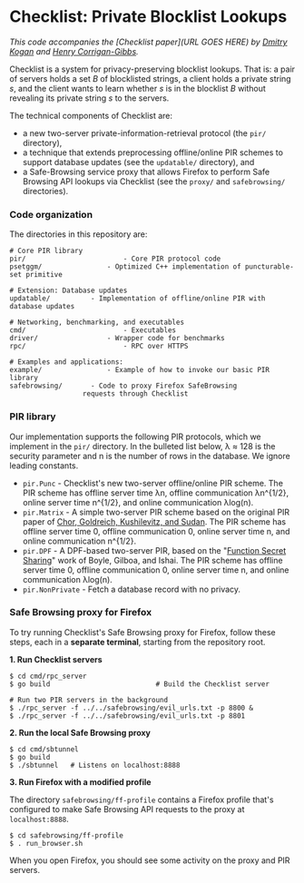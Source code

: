 # Checklist: Private Blocklist Lookups

*This code accompanies the [Checklist paper](URL GOES HERE) by [Dmitry Kogan](https://cs.stanford.edu/~dkogan/) and [Henry Corrigan-Gibbs](https://people.csail.mit.edu/henrycg/).*

Checklist is a system for privacy-preserving blocklist lookups. That is: a pair of servers holds a set *B* of blocklisted strings, a client holds a private string *s*, and the client wants to learn whether *s* is in the blocklist *B* without revealing its private string *s* to the servers.

The technical components of Checklist are:

* a new two-server private-information-retrieval protocol (the `pir/` directory),
* a technique that extends preprocessing offline/online PIR schemes to support database updates (see the `updatable/` directory), and
* a Safe-Browsing service proxy that allows Firefox to perform Safe Browsing API lookups via Checklist (see the `proxy/` and `safebrowsing/` directories).

### Code organization 

The directories in this repository are:

```
# Core PIR library
pir/ 						- Core PIR protocol code
psetggm/				- Optimized C++ implementation of puncturable-set primitive

# Extension: Database updates
updatable/			- Implementation of offline/online PIR with database updates

# Networking, benchmarking, and executables
cmd/ 						- Executables
driver/ 				- Wrapper code for benchmarks
rpc/						- RPC over HTTPS

# Examples and applications:
example/				- Example of how to invoke our basic PIR library
safebrowsing/		- Code to proxy Firefox SafeBrowsing
                  requests through Checklist

```

### PIR library

Our implementation supports the following PIR protocols, which we implement in the `pir/` directory. In the bulleted list below, λ ≈ 128 is the security parameter and n is the number of rows in the database. We ignore leading constants.

* `pir.Punc` - Checklist's new two-server offline/online PIR scheme. The PIR scheme has offline server time λn, offline communication λn^{1/2}, online server time n^{1/2}, and online communication λlog(n).
* `pir.Matrix` - A simple two-server PIR scheme based on the original PIR paper of [Chor, Goldreich, Kushilevitz, and Sudan](http://www.wisdom.weizmann.ac.il/~oded/PSX/pir2.pdf). The PIR scheme has offline server time 0, offline communication 0, online server time n, and online communication n^{1/2}.
* `pir.DPF` - A DPF-based two-server PIR, based on the "[Function Secret Sharing](https://eprint.iacr.org/2018/707)" work of Boyle, Gilboa, and Ishai. The PIR scheme has offline server time 0, offline communication 0, online server time n, and online communication λlog(n).
* `pir.NonPrivate` - Fetch a database record with no privacy.

### Safe Browsing proxy for Firefox

To try running Checklist's Safe Browsing proxy for Firefox, follow these steps, each in a **separate terminal**, starting from the repository root.

**1. Run Checklist servers**

```
$ cd cmd/rpc_server
$ go build							# Build the Checklist server

# Run two PIR servers in the background
$ ./rpc_server -f ../../safebrowsing/evil_urls.txt -p 8800 &
$ ./rpc_server -f ../../safebrowsing/evil_urls.txt -p 8801
```

**2. Run the local Safe Browsing proxy**

```
$ cd cmd/sbtunnel
$ go build
$ ./sbtunnel   # Listens on localhost:8888
```

**3. Run Firefox with a modified profile** 

The directory `safebrowsing/ff-profile` contains a Firefox profile that's configured to make Safe Browsing API requests to the proxy at `localhost:8888`.

```
$ cd safebrowsing/ff-profile
$ . run_browser.sh
```

When you open Firefox, you should see some activity on the proxy and PIR servers.